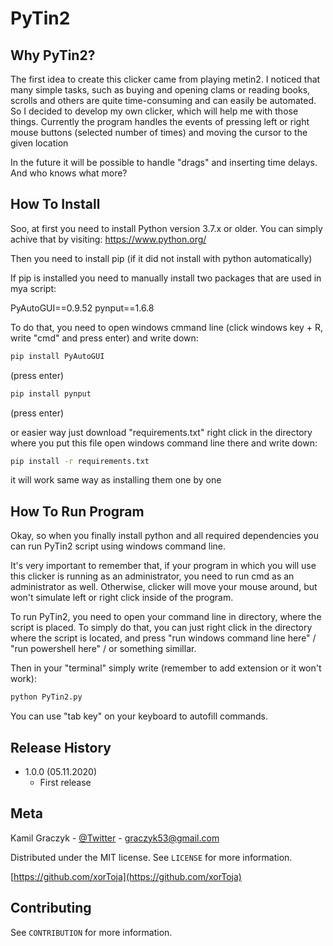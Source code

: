 # PyTin2

## Why PyTin2?

The first idea to create this clicker came from playing metin2. 
I noticed that many simple tasks, such as buying and opening clams or
reading books, scrolls and others are quite time-consuming and can 
easily be automated. So I decided to develop my own clicker, which will
help me with those things. 
Currently the program handles the events of pressing left or right mouse buttons
(selected number of times) and moving the cursor to the given location

In the future it will be possible to handle "drags" and inserting time delays.
And who knows what more?

## How To Install

Soo, at first you need to install Python version 3.7.x or older. 
You can simply achive that by visiting: https://www.python.org/

Then you need to install pip (if it did not install with python automatically)

If pip is installed you need to manually install two packages that are used in 
mya script: 

PyAutoGUI==0.9.52
pynput==1.6.8

To do that, you need to open windows cmmand line
 (click windows key + R, write "cmd" and press enter)
and write down:

```sh
pip install PyAutoGUI 
```
(press enter)

```sh
pip install pynput 
```
(press enter)

or easier way just download "requirements.txt"
right click in the directory where you put this file
open windows command line there and write down:

```sh
pip install -r requirements.txt 
```

it will work same way as installing them one by one


## How To Run Program


Okay, so when you finally install python and all required dependencies
you can run PyTin2 script using windows command line.

It's very important to remember that, if your program in which you will use
this clicker is running as an administrator, you need to run cmd as an administrator
as well. Otherwise, clicker will move your mouse around, but won't simulate left or right click
inside of the program.

To run PyTin2, you need to open your command line in directory, where the script is placed.
To simply do that, you can just right click in the directory where the script is located, and press
"run windows command line here" / "run powershell here" / or something simillar.

Then in your "terminal" simply write (remember to add extension or it won't work):

```sh
python PyTin2.py 
```

You can use "tab key" on your keyboard to autofill commands.

## Release History

* 1.0.0 (05.11.2020)
    * First release

## Meta

Kamil Graczyk - [@Twitter](https://twitter.com/xor_toja) - graczyk53@gmail.com

Distributed under the MIT license. See ``LICENSE`` for more information.

[https://github.com/xorToja](https://github.com/xorToja)

## Contributing

See ``CONTRIBUTION`` for more information.
